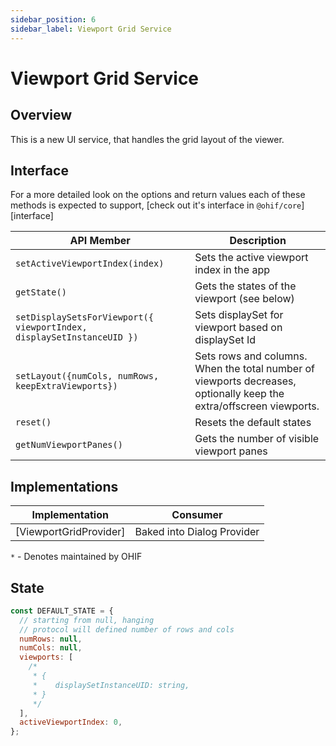 ```yaml
---
sidebar_position: 6
sidebar_label: Viewport Grid Service
---
```


# Viewport Grid Service

## Overview

This is a new UI service, that handles the grid layout of the viewer.

## Interface

For a more detailed look on the options and return values each of these methods
is expected to support, [check out it's interface in `@ohif/core`][interface]

| API Member                                                            | Description                                         |
| --------------------------------------------------------------------- | --------------------------------------------------- |
| `setActiveViewportIndex(index)`                                       | Sets the active viewport index in the app           |
| `getState()`                                                          | Gets the states of the viewport (see below)         |
| `setDisplaySetsForViewport({ viewportIndex, displaySetInstanceUID })` | Sets displaySet for viewport based on displaySet Id |
| `setLayout({numCols, numRows, keepExtraViewports})`                                       | Sets rows and columns. When the total number of viewports decreases, optionally keep the extra/offscreen viewports. |
| `reset()`                                                             | Resets the default states                           |
| `getNumViewportPanes()`                                               | Gets the number of visible viewport panes           |

## Implementations

| Implementation         | Consumer                   |
| ---------------------- | -------------------------- |
| [ViewportGridProvider] | Baked into Dialog Provider |

`*` - Denotes maintained by OHIF

## State

```js
const DEFAULT_STATE = {
  // starting from null, hanging
  // protocol will defined number of rows and cols
  numRows: null,
  numCols: null,
  viewports: [
    /*
     * {
     *    displaySetInstanceUID: string,
     * }
     */
  ],
  activeViewportIndex: 0,
};
```
